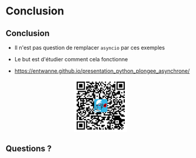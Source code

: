 # Conclusion

## Conclusion

* Il n'est pas question de remplacer `asyncio` par ces exemples
* Le but est d'étudier comment cela fonctionne

* <https://entwanne.github.io/presentation_python_plongee_asynchrone/>

<center><img src="qrcode.png" style="height: 10em;" /></center>

## Questions ?
